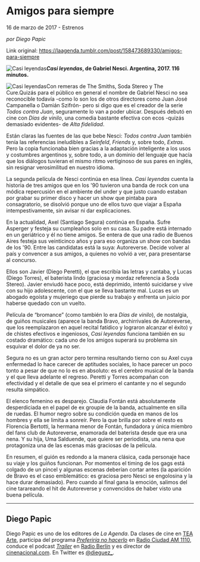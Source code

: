 # Amigos para siempre



16 de marzo de 2017 - Estrenos

_por Diego Papic_

Link original: https://laagenda.tumblr.com/post/158473689330/amigos-para-siempre

![Casi leyendas](https://64.media.tumblr.com/390b24445c4b8a5c20be3332f26edf75/tumblr_inline_pk0l5iKoEy1t6q87u_500.jpg)***Casi leyendas*, de Gabriel Nesci. Argentina, 2017. 116 minutos.**

![Casi leyendas](https://64.media.tumblr.com/390b24445c4b8a5c20be3332f26edf75/tumblr_inline_pk0l5iKoEy1t6q87u_500.jpg)Con remeras de The Smiths, Soda Stereo y The Cure.Quizás para el público en general el nombre de Gabriel Nesci no sea reconocible todavía -como lo son los de otros directores como Juan José Campanella o Damián Szifrón- pero si digo que es el creador de la serie *Todos contra Juan*, seguramente lo van a poder ubicar. Después debutó en cine con *Días de vinilo*, una comedia bastante efectiva con ecos -quizás demasiado evidentes- de *Alta fidelidad*.

Están claras las fuentes de las que bebe Nesci: *Todos contra Juan* también tenía las referencias ineludibles a *Seinfeld*, *Friends* y, sobre todo, *Extras*. Pero la copia funcionaba bien gracias a la adaptación inteligente a los usos y costumbres argentinos y, sobre todo, a un dominio del lenguaje que hacía que los diálogos tuvieran el mismo ritmo vertiginoso de sus pares en inglés, sin resignar verosimilitud en nuestro idioma.

La segunda película de Nesci continúa en esa línea. *Casi leyendas* cuenta la historia de tres amigos que en los '90 tuvieron una banda de rock con una módica repercusión en el ambiente del under y que justo cuando estaban por grabar su primer disco y hacer un show que pintaba para consagratorio, se disolvió porque uno de ellos tuvo que viajar a España intempestivamente, sin avisar ni dar explicaciones.

En la actualidad, Axel (Santiago Segura) continúa en España. Sufre Asperger y festeja su cumpleaños solo en su casa. Su padre está internado en un geriátrico y él no tiene amigos. Se entera de que una radio de Buenos Aires festeja sus veinticinco años y para eso organiza un show con bandas de los '90. Entre las candidatas está la suya: Autoreverse. Decide volver al país y convencer a sus amigos, a quienes no volvió a ver, para presentarse al concurso.

Ellos son Javier (Diego Peretti), el que escribía las letras y cantaba, y Lucas (Diego Torres), el baterista lindo (graciosa y mordaz referencia a Soda Stereo). Javier enviudó hace poco, está deprimido, intentó suicidarse y vive con su hijo adolescente, con el que se lleva bastante mal. Lucas es un abogado egoísta y mujeriego que pierde su trabajo y enfrenta un juicio por haberse quedado con un vuelto.

Película de “bromance” (como también lo era *Días de vinilo*), de nostalgia, de guiños musicales (aparece la banda Bravo, archirrivales de Autoreverse, que los reemplazaron en aquel recital fatídico y lograron alcanzar el éxito) y de chistes efectivos e ingeniosos, *Casi leyendas* funciona también en su costado dramático: cada uno de los amigos superará su problema sin esquivar el dolor de ya no ser.

Segura no es un gran actor pero termina resultando tierno con su Axel cuya enfermedad lo hace carecer de aptitudes sociales, lo hace parecer un poco tonto a pesar de que no lo es en absoluto: es el cerebro musical de la banda y el que lleva adelante el regreso. Peretti y Torres acompañan con efectividad y el detalle de que sea el primero el cantante y no el segundo resulta simpático.

El elenco femenino es desparejo. Claudia Fontán está absolutamente desperdiciada en el papel de ex groupie de la banda, actualmente en silla de ruedas. El humor negro sobre su condición queda en manos de los hombres y ella se limita a sonreír. Pero la que brilla por sobre el resto es Florencia Bertotti, la hermana menor de Fontán, fundadora y única miembro del fans club de Autoreverse, enamorada del baterista desde que era una nena. Y su hija, Uma Salduende, que quiere ser periodista, una nena que protagoniza una de las escenas más graciosas de la película.

En resumen, el guión es redondo a la manera clásica, cada personaje hace su viaje y los guiños funcionan. Por momentos el timing de los gags está colgado de un pincel y algunas escenas deberían cortar antes (la aparición de Bravo es el caso emblemático: es graciosa pero Nesci se engolosina y la hace durar demasiado). Pero cuando al final gana la emoción, salimos del cine tarareando el hit de Autoreverse y convencidos de haber visto una buena película.

  




---

 Diego Papic
------------

 Diego Papic es uno de los editores de *La Agenda*. Da clases de cine en [TEA Arte](http://tea-arte.com.ar/), participa del programa *[Preferiría no hacerlo](http://preferiria-no-hacerlo.tumblr.com/)* en [Radio Ciudad AM 1110](http://www.buenosaires.gob.ar/radiociudad), conduce el podcast *[Trailer](http://www.radioberlin.com.ar/programas/trailer)* en [Radio Berlín](http://www.radioberlin.com.ar/) y es director de [cinenacional.com](http://www.cinenacional.com/). En Twitter es [@dieguez\_](https://twitter.com/dieguez_). 

